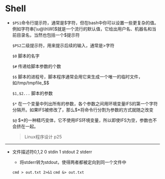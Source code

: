# Shell

- 
   `$PS1`命令行提示符，通常是$字符，但在bash中你可以设置一些更复杂的值。例如字符串[\u@\h\W]$就是一个流行的默认值，它给出用户名、机器名和当前目录名，当然也包括一个$提示符

   `$PS2`二级提示符，用来提示后续的输入，通常是>字符

   `$0` 脚本的名字

   `$#` 传递给脚本参数的个数

   `$$` 脚本的进程号，脚本程序通常会用它来生成一个唯一的临时文件，如/tmp/tmpfile_$$

   `$1,$2...` 脚本的参数

   `$*` 在一个变量中列出所有的参数，各个参数之间用环境变量IFS的第一个字符分隔开。如果IFS被修改了，那么$*将命令行分割为参数的方式就随之改变

   `$@` $*的一种精巧变体，它不使用IFS环境变量，所以即使IFS为空，参数也不会挤在一起。

   > Linux程序设计 p25




---
- 文件描述符0,1,2
   0		stdin
   1		stdout
   2		stderr

   - 将stderr转为stdout，使得两者都被定向到同一个文件中

   `cmd > out.txt 2>&1`
   `cmd &> out.txt`

